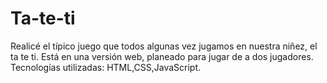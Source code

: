 # Ta-te-ti
Realicé el típico juego que todos algunas vez jugamos en nuestra niñez, el ta te ti. Está en una versión web, planeado para jugar de a dos jugadores. Tecnologías utilizadas: HTML,CSS,JavaScript.
